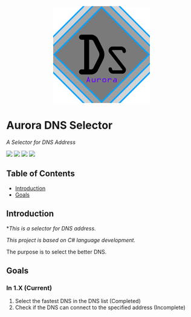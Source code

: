 <div align=center>
  <img src="./GithubSources/DNS_Selector Icon.png" width="256" height="256" />
</div>

# Aurora DNS Selector

*A Selector for DNS Address*

![](https://img.shields.io/badge/Build-Passing-brightgreen)
![](https://img.shields.io/badge/Platform-Windows-lightgrey)
![](https://img.shields.io/badge/Language-CSharp-orange)
![](https://img.shields.io/badge/Version-1.0-blue)

## Table of Contents

* [Introduction](#Introduction)
* [Goals](#Goals)

## Introduction

**This is a selector for DNS address.*

*This project is based on C# language development.*

The purpose is to select the better DNS.

## Goals

### In 1.X (Current)

1. Select the fastest DNS in the DNS list (Completed)
2. Check if the DNS can connect to the specified address (Incomplete)
